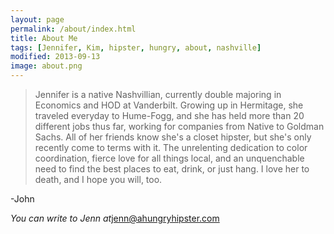```yaml
---
layout: page
permalink: /about/index.html
title: About Me
tags: [Jennifer, Kim, hipster, hungry, about, nashville]
modified: 2013-09-13
image: about.png
---
```


>Jennifer is a native Nashvillian, currently double majoring in Economics and HOD at Vanderbilt. Growing up in Hermitage, she traveled everyday to Hume-Fogg, and she has held more than 20 different jobs thus far, working for companies from Native to Goldman Sachs. All of her friends know she's a closet hipster, but she's only recently come to terms with it. The unrelenting dedication to color coordination, fierce love for all things local, and an unquenchable need to find the best places to eat, drink, or just hang. I love her to death, and I hope you will, too. 

\-John 

*You can write to Jenn at*<a href="mailto:jenn@ahungryhipster.com?Subject=Hello!" target="_top">jenn@ahungryhipster.com</a>